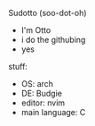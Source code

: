Sudotto (soo-dot-oh)
- I'm Otto
- i do the githubing
- yes

stuff:
- OS: arch
- DE: Budgie
- editor: nvim
- main language: C
